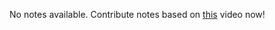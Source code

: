 No notes available. Contribute notes based on [this](https://www.youtube.com/watch?v=cnbvsWKf-qM&list=PL2kSRH_DmWVZp_cu6MMPWkgYh7GZVFS6i&index=5) video now!
